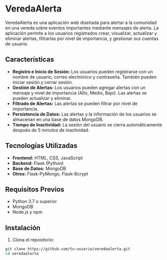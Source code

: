 # VeredaAlerta

VeredaAlerta es una aplicación web diseñada para alertar a la comunidad en una vereda sobre eventos importantes mediante mensajes de alerta. La aplicación permite a los usuarios registrados crear, visualizar, actualizar y eliminar alertas, filtrarlas por nivel de importancia, y gestionar sus cuentas de usuario.

## Características

- **Registro e Inicio de Sesión:** Los usuarios pueden registrarse con un nombre de usuario, correo electrónico y contraseña. También pueden iniciar sesión y cerrar sesión.
- **Gestión de Alertas:** Los usuarios pueden agregar alertas con un mensaje y nivel de importancia (Alto, Medio, Bajo). Las alertas se pueden actualizar y eliminar.
- **Filtrado de Alertas:** Las alertas se pueden filtrar por nivel de importancia.
- **Persistencia de Datos:** Las alertas y la información de los usuarios se almacenan en una base de datos MongoDB.
- **Tiempo de Inactividad:** La sesión del usuario se cierra automáticamente después de 5 minutos de inactividad.

## Tecnologías Utilizadas

- **Frontend:** HTML, CSS, JavaScript
- **Backend:** Flask (Python)
- **Base de Datos:** MongoDB
- **Otros:** Flask-PyMongo, Flask-Bcrypt

## Requisitos Previos

- Python 3.7 o superior
- MongoDB
- Node.js y npm

## Instalación

1. Clona el repositorio:

```bash
git clone https://github.com/tu-usuario/veredaalerta.git
cd veredaalerta
